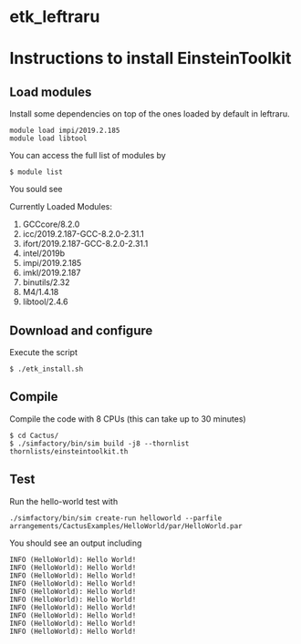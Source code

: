 # etk_leftraru


# Instructions to install EinsteinToolkit

## Load modules

Install some dependencies on top of the ones loaded by default in leftraru.

```
module load impi/2019.2.185
module load libtool
```

You can access the full list of modules by 
```
$ module list 
```
You sould see

Currently Loaded Modules:
1) GCCcore/8.2.0
2) icc/2019.2.187-GCC-8.2.0-2.31.1                      
3) ifort/2019.2.187-GCC-8.2.0-2.31.1   
4) intel/2019b    
5) impi/2019.2.185   
6) imkl/2019.2.187  
7) binutils/2.32   
8) M4/1.4.18
9) libtool/2.4.6
  
## Download and configure
Execute the script 
```
$ ./etk_install.sh
```

## Compile
Compile the code with 8 CPUs (this can take up to 30 minutes)
```
$ cd Cactus/
$ ./simfactory/bin/sim build -j8 --thornlist thornlists/einsteintoolkit.th
```

## Test

Run the hello-world test with 

```
./simfactory/bin/sim create-run helloworld --parfile arrangements/CactusExamples/HelloWorld/par/HelloWorld.par
```

You should see an output including

```
INFO (HelloWorld): Hello World!
INFO (HelloWorld): Hello World!
INFO (HelloWorld): Hello World!
INFO (HelloWorld): Hello World!
INFO (HelloWorld): Hello World!
INFO (HelloWorld): Hello World!
INFO (HelloWorld): Hello World!
INFO (HelloWorld): Hello World!
INFO (HelloWorld): Hello World!
INFO (HelloWorld): Hello World!
```
